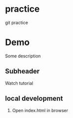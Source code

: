 # practice
git practice

# Demo
Some description

## Subheader
Watch tutorial

## local development
1. Open index.html in browser